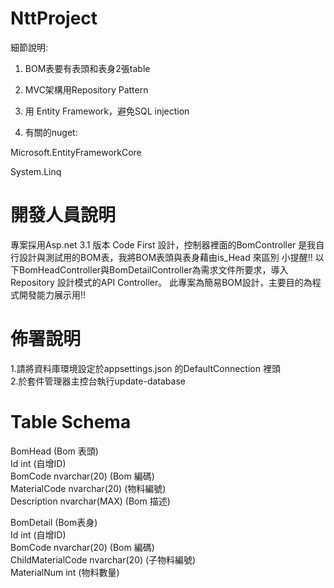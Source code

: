 # NttProject
細節說明:

1. BOM表要有表頭和表身2張table

2. MVC架構用Repository Pattern

3. 用 Entity Framework，避免SQL injection

4. 有關的nuget:

Microsoft.EntityFrameworkCore

System.Linq

# 開發人員說明
專案採用Asp.net 3.1 版本 Code First 設計，控制器裡面的BomController 是我自行設計與測試用的BOM表，我將BOM表頭與表身藉由is_Head 來區別
小提醒!! 以下BomHeadController與BomDetailController為需求文件所要求，導入Repository 設計模式的API Controller。 此專案為簡易BOM設計，主要目的為程式開發能力展示用!! 

# 佈署說明
1.請將資料庫環境設定於appsettings.json 的DefaultConnection 裡頭 <br/>
2.於套件管理器主控台執行update-database 

# Table Schema
BomHead (Bom 表頭) <br/>
Id int (自增ID) <br/>
BomCode nvarchar(20) (Bom 編碼) <br/>
MaterialCode nvarchar(20) (物料編號) <br/>
Description nvarchar(MAX) (Bom 描述) <br/>

BomDetail (Bom表身) <br/>
Id int (自增ID) <br/>
BomCode nvarchar(20) (Bom 編碼) <br/>
ChildMaterialCode nvarchar(20) (子物料編號) <br/>
MaterialNum int (物料數量) <br/>
